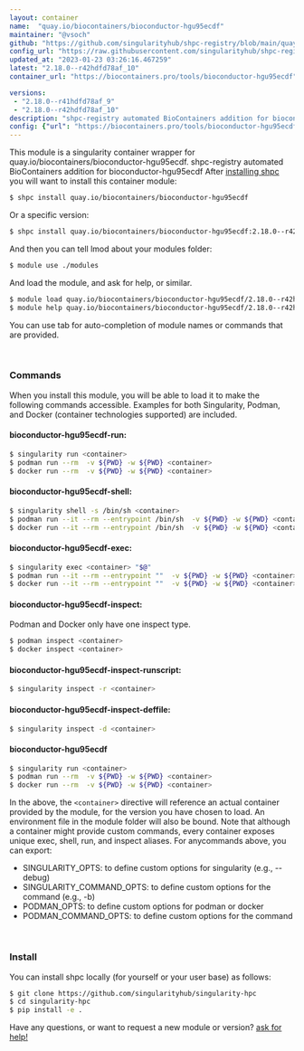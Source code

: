 ```yaml
---
layout: container
name:  "quay.io/biocontainers/bioconductor-hgu95ecdf"
maintainer: "@vsoch"
github: "https://github.com/singularityhub/shpc-registry/blob/main/quay.io/biocontainers/bioconductor-hgu95ecdf/container.yaml"
config_url: "https://raw.githubusercontent.com/singularityhub/shpc-registry/main/quay.io/biocontainers/bioconductor-hgu95ecdf/container.yaml"
updated_at: "2023-01-23 03:26:16.467259"
latest: "2.18.0--r42hdfd78af_10"
container_url: "https://biocontainers.pro/tools/bioconductor-hgu95ecdf"

versions:
 - "2.18.0--r41hdfd78af_9"
 - "2.18.0--r42hdfd78af_10"
description: "shpc-registry automated BioContainers addition for bioconductor-hgu95ecdf"
config: {"url": "https://biocontainers.pro/tools/bioconductor-hgu95ecdf", "maintainer": "@vsoch", "description": "shpc-registry automated BioContainers addition for bioconductor-hgu95ecdf", "latest": {"2.18.0--r42hdfd78af_10": "sha256:d2f0d7915affb2fa22049eaeab7313de19c51416c0db5fc9c451ca8a40c7d3e1"}, "tags": {"2.18.0--r41hdfd78af_9": "sha256:5cb4bacfeed5c292b320a633d0cd3674ab3c525ef569e057ae7d0c699cbe9eab", "2.18.0--r42hdfd78af_10": "sha256:d2f0d7915affb2fa22049eaeab7313de19c51416c0db5fc9c451ca8a40c7d3e1"}, "docker": "quay.io/biocontainers/bioconductor-hgu95ecdf"}
---
```


This module is a singularity container wrapper for quay.io/biocontainers/bioconductor-hgu95ecdf.
shpc-registry automated BioContainers addition for bioconductor-hgu95ecdf
After [installing shpc](#install) you will want to install this container module:


```bash
$ shpc install quay.io/biocontainers/bioconductor-hgu95ecdf
```

Or a specific version:

```bash
$ shpc install quay.io/biocontainers/bioconductor-hgu95ecdf:2.18.0--r42hdfd78af_10
```

And then you can tell lmod about your modules folder:

```bash
$ module use ./modules
```

And load the module, and ask for help, or similar.

```bash
$ module load quay.io/biocontainers/bioconductor-hgu95ecdf/2.18.0--r42hdfd78af_10
$ module help quay.io/biocontainers/bioconductor-hgu95ecdf/2.18.0--r42hdfd78af_10
```

You can use tab for auto-completion of module names or commands that are provided.

<br>

### Commands

When you install this module, you will be able to load it to make the following commands accessible.
Examples for both Singularity, Podman, and Docker (container technologies supported) are included.

#### bioconductor-hgu95ecdf-run:

```bash
$ singularity run <container>
$ podman run --rm  -v ${PWD} -w ${PWD} <container>
$ docker run --rm  -v ${PWD} -w ${PWD} <container>
```

#### bioconductor-hgu95ecdf-shell:

```bash
$ singularity shell -s /bin/sh <container>
$ podman run --it --rm --entrypoint /bin/sh  -v ${PWD} -w ${PWD} <container>
$ docker run --it --rm --entrypoint /bin/sh  -v ${PWD} -w ${PWD} <container>
```

#### bioconductor-hgu95ecdf-exec:

```bash
$ singularity exec <container> "$@"
$ podman run --it --rm --entrypoint ""  -v ${PWD} -w ${PWD} <container> "$@"
$ docker run --it --rm --entrypoint ""  -v ${PWD} -w ${PWD} <container> "$@"
```

#### bioconductor-hgu95ecdf-inspect:

Podman and Docker only have one inspect type.

```bash
$ podman inspect <container>
$ docker inspect <container>
```

#### bioconductor-hgu95ecdf-inspect-runscript:

```bash
$ singularity inspect -r <container>
```

#### bioconductor-hgu95ecdf-inspect-deffile:

```bash
$ singularity inspect -d <container>
```



#### bioconductor-hgu95ecdf

```bash
$ singularity run <container>
$ podman run --rm  -v ${PWD} -w ${PWD} <container>
$ docker run --rm  -v ${PWD} -w ${PWD} <container>
```


In the above, the `<container>` directive will reference an actual container provided
by the module, for the version you have chosen to load. An environment file in the
module folder will also be bound. Note that although a container
might provide custom commands, every container exposes unique exec, shell, run, and
inspect aliases. For anycommands above, you can export:

 - SINGULARITY_OPTS: to define custom options for singularity (e.g., --debug)
 - SINGULARITY_COMMAND_OPTS: to define custom options for the command (e.g., -b)
 - PODMAN_OPTS: to define custom options for podman or docker
 - PODMAN_COMMAND_OPTS: to define custom options for the command

<br>

### Install

You can install shpc locally (for yourself or your user base) as follows:

```bash
$ git clone https://github.com/singularityhub/singularity-hpc
$ cd singularity-hpc
$ pip install -e .
```

Have any questions, or want to request a new module or version? [ask for help!](https://github.com/singularityhub/singularity-hpc/issues)